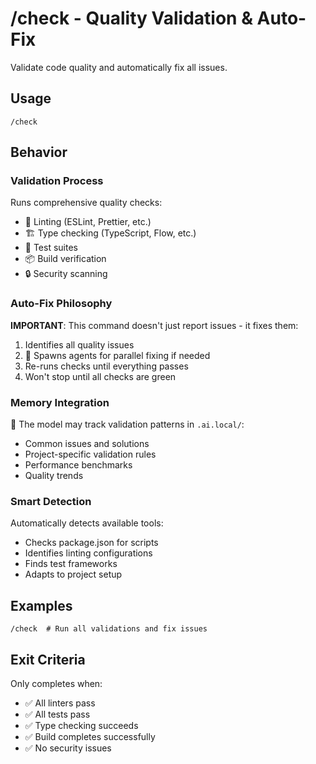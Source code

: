 # /check - Quality Validation & Auto-Fix

Validate code quality and automatically fix all issues.

## Usage
`/check`

## Behavior

### Validation Process
Runs comprehensive quality checks:
- 🔧 Linting (ESLint, Prettier, etc.)
- 🏗️ Type checking (TypeScript, Flow, etc.)
- 🧪 Test suites
- 📦 Build verification
- 🔒 Security scanning

### Auto-Fix Philosophy
**IMPORTANT**: This command doesn't just report issues - it fixes them:
1. Identifies all quality issues
2. 👥 Spawns agents for parallel fixing if needed
3. Re-runs checks until everything passes
4. Won't stop until all checks are green

### Memory Integration
🧠 The model may track validation patterns in `.ai.local/`:
- Common issues and solutions
- Project-specific validation rules
- Performance benchmarks
- Quality trends

### Smart Detection
Automatically detects available tools:
- Checks package.json for scripts
- Identifies linting configurations
- Finds test frameworks
- Adapts to project setup

## Examples
```
/check  # Run all validations and fix issues
```

## Exit Criteria
Only completes when:
- ✅ All linters pass
- ✅ All tests pass
- ✅ Type checking succeeds
- ✅ Build completes successfully
- ✅ No security issues